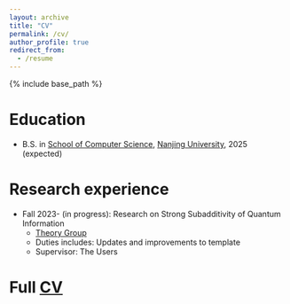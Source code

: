 ```yaml
---
layout: archive
title: "CV"
permalink: /cv/
author_profile: true
redirect_from:
  - /resume
---
```


{% include base_path %}

Education
======
* B.S. in [School of Computer Science](https://cs.nju.edu.cn/main.htm), [Nanjing University](https://www.nju.edu.cn/), 2025 (expected)

Research experience
======
* Fall 2023- (in progress): Research on Strong Subadditivity of Quantum Information
  * [Theory Group](https://tcs.nju.edu.cn/)
  * Duties includes: Updates and improvements to template
  * Supervisor: The Users

Full [CV](https://cvivier.github.io/files/cv.pdf)
======
